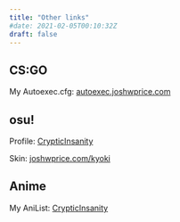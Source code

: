 ```yaml
---
title: "Other links"
#date: 2021-02-05T00:10:32Z
draft: false
---
```


## CS:GO

My Autoexec.cfg: [autoexec.joshwprice.com](https://autoexec.joshwprice.com)

## osu!

Profile: [CrypticInsanity](https://osu.ppy.sh/users/11508900)

Skin: [joshwprice.com/kyoki](https://drive.google.com/file/d/1GnT663jh1M_Yr9chNgySJOxBd94tW24g/view)

## Anime

My AniList: [CrypticInsanity](https://anilist.co/user/CrypticInsanity/animelist)
